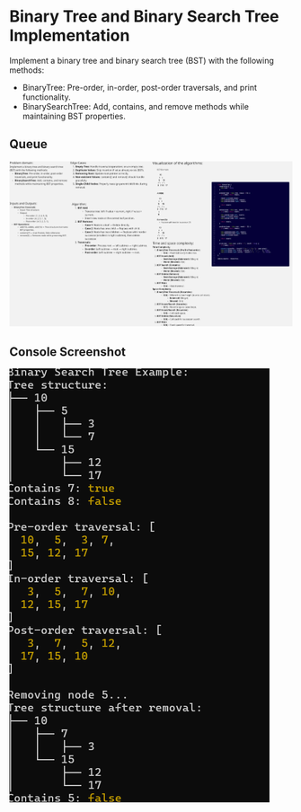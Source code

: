 # Binary Tree and Binary Search Tree Implementation

Implement a binary tree and binary search tree (BST) with the following methods:

- BinaryTree: Pre-order, in-order, post-order traversals, and print functionality.
- BinarySearchTree: Add, contains, and remove methods while maintaining BST properties.

## Queue

![wb](images/tree-wb.jpg)

## Console Screenshot

![co](./images/tree-co.png)
